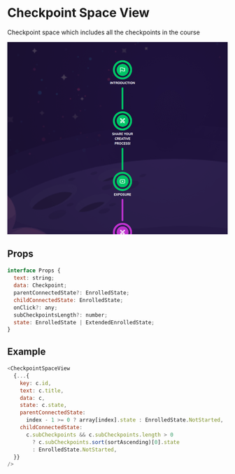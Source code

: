 # Checkpoint Space View

Checkpoint space which includes all the checkpoints in the course

![](./readmeIMG/2023-02-15-15-04-34.png)

## Props

```js
interface Props {
  text: string;
  data: Checkpoint;
  parentConnectedState?: EnrolledState;
  childConnectedState: EnrolledState;
  onClick?: any;
  subCheckpointsLength?: number;
  state: EnrolledState | ExtendedEnrolledState;
}
```

## Example

```js
<CheckpointSpaceView
  {...{
    key: c.id,
    text: c.title,
    data: c,
    state: c.state,
    parentConnectedState:
      index - 1 >= 0 ? array[index].state : EnrolledState.NotStarted,
    childConnectedState:
      c.subCheckpoints && c.subCheckpoints.length > 0
        ? c.subCheckpoints.sort(sortAscending)[0].state
        : EnrolledState.NotStarted,
  }}
/>
```
